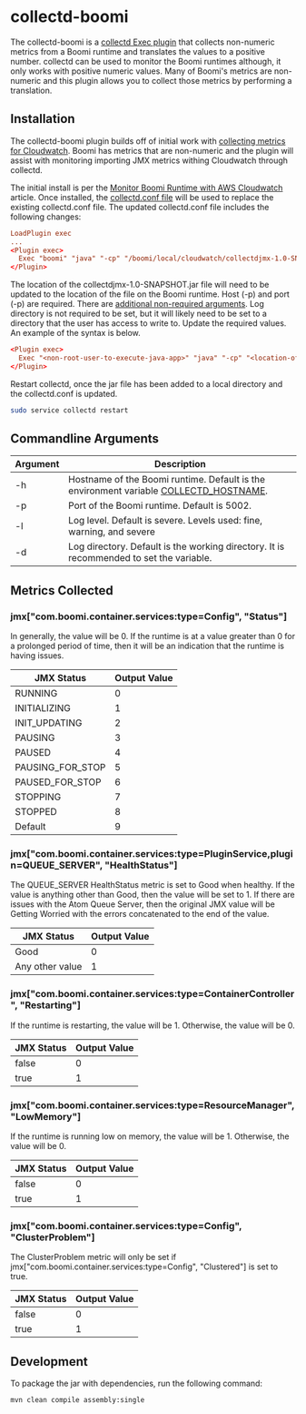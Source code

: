 # collectd-boomi 

The collectd-boomi is a [collectd Exec plugin](https://collectd.org/wiki/index.php/Plugin:Exec) that collects 
non-numeric metrics from a Boomi runtime and translates the values to a positive number. collectd can be used to monitor 
the Boomi runtimes although, it only works with positive numeric values. Many of Boomi's
metrics are non-numeric and this plugin allows you to collect those metrics by performing a translation. 


## Installation

The collectd-boomi plugin builds off of initial work with [collecting metrics for Cloudwatch](https://community.boomi.com/s/article/Monitor-Boomi-Runtime-with-AWS-Cloudwatch). 
Boomi has metrics that are non-numeric and the plugin will assist with monitoring importing JMX metrics withing Cloudwatch through collectd. 

The initial install is per the [Monitor Boomi Runtime with AWS Cloudwatch](https://community.boomi.com/s/article/Monitor-Boomi-Runtime-with-AWS-Cloudwatch) article. Once installed, 
the [collectd.conf file](src/main/resources/collectd.conf) will be used to replace the existing collectd.conf file. The updated collectd.conf file includes the following changes:

```conf
LoadPlugin exec
...
<Plugin exec>
  Exec "boomi" "java" "-cp" "/boomi/local/cloudwatch/collectdjmx-1.0-SNAPSHOT.jar" "com.boomi.jmx.Main" "-h" "localhost" -p" "5002"
</Plugin>
```

The location of the collectdjmx-1.0-SNAPSHOT.jar file will need to be updated to the location of the file on the Boomi runtime. Host (-p) and port (-p) are required. 
There are [additional non-required arguments](#commandline-arguments). Log directory is not required to be set, but it will likely need to be set to a directory that the user has access to write to. 
Update the required values. An example of the syntax is below.

```conf
<Plugin exec>
  Exec "<non-root-user-to-execute-java-app>" "java" "-cp" "<location-of-jar-file>" "com.boomi.jmx.Main" "-h" "<hostname>" "-p" "<jmx-port>"
</Plugin>
```

Restart collectd, once the jar file has been added to a local directory and the collectd.conf is updated.
```bash
sudo service collectd restart
```


## Commandline Arguments

| Argument | Description                                                                                                                              |
|----------|------------------------------------------------------------------------------------------------------------------------------------------|
| -h       | Hostname of the Boomi runtime. Default is the environment variable [COLLECTD_HOSTNAME](https://collectd.org/wiki/index.php/Plugin:Exec). |
| -p       | Port of the Boomi runtime. Default is 5002.                                                                                              |
| -l       | Log level. Default is severe. Levels used: fine, warning, and severe                                                                     |
| -d       | Log directory. Default is the working directory. It is recommended to set the variable.                                                  |


## Metrics Collected

### jmx["com.boomi.container.services:type=Config", "Status"]

In generally, the value will be 0. If the runtime is at a value greater than 0 for a prolonged period of time, 
then it will be an indication that the runtime is having issues.

| JMX Status       | Output Value |
|------------------|--------------|
| RUNNING          | 0            |
| INITIALIZING     | 1            |
| INIT_UPDATING    | 2            |
| PAUSING          | 3            |
| PAUSED           | 4            |
| PAUSING_FOR_STOP | 5            |
| PAUSED_FOR_STOP  | 6            |
| STOPPING         | 7            |
| STOPPED          | 8            |
| Default          | 9            |


### jmx["com.boomi.container.services:type=PluginService,plugin=QUEUE_SERVER", "HealthStatus"]

The QUEUE_SERVER HealthStatus metric is set to Good when healthy. If the value is anything other than Good, then
the value will be set to 1. If there are issues with the Atom Queue Server, then the original JMX value will be
Getting Worried with the errors concatenated to the end of the value.

| JMX Status       | Output Value |
|------------------|--------------|
| Good             | 0            |
| Any other value  | 1            |

### jmx["com.boomi.container.services:type=ContainerController", "Restarting"]

If the runtime is restarting, the value will be 1. Otherwise, the value will be 0.

| JMX Status | Output Value |
|------------|--------------|
| false      | 0            |
| true       | 1            |

### jmx["com.boomi.container.services:type=ResourceManager", "LowMemory"]

If the runtime is running low on memory, the value will be 1. Otherwise, the value will be 0.

| JMX Status | Output Value |
|------------|--------------|
| false      | 0            |
| true       | 1            |

### jmx["com.boomi.container.services:type=Config", "ClusterProblem"]

The ClusterProblem metric will only be set if jmx["com.boomi.container.services:type=Config", "Clustered"] is set to true. 

| JMX Status | Output Value |
|------------|--------------|
| false      | 0            |
| true       | 1            |


## Development

To package the jar with dependencies, run the following command:
```bash
mvn clean compile assembly:single
```
